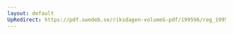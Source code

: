 ```yaml
---
layout: default
UpRedirect: https://pdf.swedeb.se/riksdagen-volumeG-pdf/199596/reg_199596/reg_199596_0197.pdf
---
```


